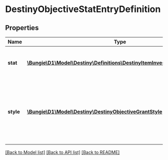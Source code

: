 # DestinyObjectiveStatEntryDefinition

## Properties
Name | Type | Description | Notes
------------ | ------------- | ------------- | -------------
**stat** | [**\Bungie\D1\Model\Destiny\Definitions\DestinyItemInvestmentStatDefinition**](DestinyItemInvestmentStatDefinition.md) | The stat being modified, and the value used. | [optional] 
**style** | [**\Bungie\D1\Model\Destiny\DestinyObjectiveGrantStyle**](DestinyObjectiveGrantStyle.md) | Whether it will be applied as long as the objective is active, when it&#39;s completed, or until it&#39;s completed. | [optional] 

[[Back to Model list]](../README.md#documentation-for-models) [[Back to API list]](../README.md#documentation-for-api-endpoints) [[Back to README]](../README.md)


